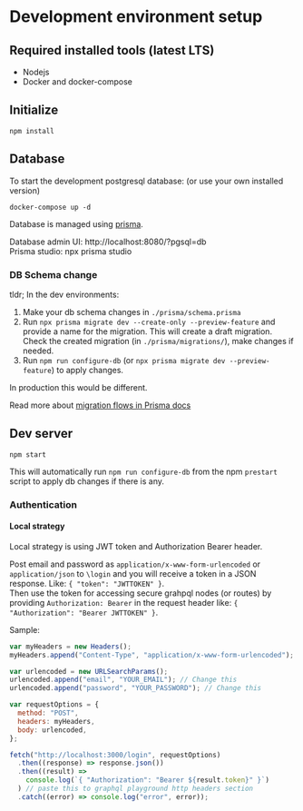 # Development environment setup

## Required installed tools (latest LTS)

- Nodejs
- Docker and docker-compose

## Initialize

```
npm install
```

## Database

To start the development postgresql database: (or use your own installed version)

```
docker-compose up -d
```

Database is managed using [prisma](https://www.prisma.io/docs/).

Database admin UI: http://localhost:8080/?pgsql=db  
Prisma studio: npx prisma studio

### DB Schema change

tldr; In the dev environments:

1. Make your db schema changes in `./prisma/schema.prisma`
2. Run `npx prisma migrate dev --create-only --preview-feature` and provide a name for the migration. This will create a draft migration.  
   Check the created migration (in `./prisma/migrations/`), make changes if needed.
3. Run `npm run configure-db` (or `npx prisma migrate dev --preview-feature`) to apply changes.

In production this would be different.

Read more about [migration flows in Prisma docs](https://www.prisma.io/docs/concepts/components/prisma-migrate/prisma-migrate-flows/)

## Dev server

```
npm start
```

This will automatically run `npm run configure-db` from the npm `prestart` script to apply db changes if there is any.

### Authentication

#### Local strategy

Local strategy is using JWT token and Authorization Bearer header.

Post email and password as `application/x-www-form-urlencoded` or `application/json` to `\login` and you will receive a token in a JSON response. Like: `{ "token": "JWTTOKEN" }`.  
Then use the token for accessing secure grahpql nodes (or routes) by providing `Authorization: Bearer` in the request header like: `{ "Authorization": "Bearer JWTTOKEN" }`.

Sample:

```js
var myHeaders = new Headers();
myHeaders.append("Content-Type", "application/x-www-form-urlencoded");

var urlencoded = new URLSearchParams();
urlencoded.append("email", "YOUR_EMAIL"); // Change this
urlencoded.append("password", "YOUR_PASSWORD"); // Change this

var requestOptions = {
  method: "POST",
  headers: myHeaders,
  body: urlencoded,
};

fetch("http://localhost:3000/login", requestOptions)
  .then((response) => response.json())
  .then((result) =>
    console.log(`{ "Authorization": "Bearer ${result.token}" }`)
  ) // paste this to graphql playground http headers section
  .catch((error) => console.log("error", error));
```
